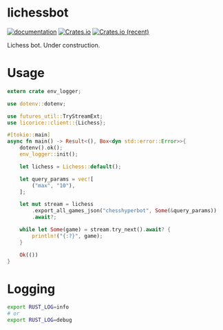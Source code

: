 # lichessbot

[![documentation](https://docs.rs/lichessbot/badge.svg)](https://docs.rs/lichessbot) [![Crates.io](https://img.shields.io/crates/v/lichessbot.svg)](https://crates.io/crates/lichessbot) [![Crates.io (recent)](https://img.shields.io/crates/dr/lichessbot)](https://crates.io/crates/lichessbot)

Lichess bot. Under construction.

# Usage

```rust
extern crate env_logger;

use dotenv::dotenv;

use futures_util::TryStreamExt;
use licorice::client::{Lichess};

#[tokio::main]
async fn main() -> Result<(), Box<dyn std::error::Error>>{
	dotenv().ok();
	env_logger::init();

	let lichess = Lichess::default();

	let query_params = vec![
		("max", "10"),        
	];

	let mut stream = lichess
		.export_all_games_json("chesshyperbot", Some(&query_params))
		.await?;

	while let Some(game) = stream.try_next().await? {
		println!("{:?}", game);
	}

	Ok(())
}

```

# Logging

```bash
export RUST_LOG=info
# or 
export RUST_LOG=debug
```
